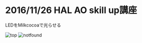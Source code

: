 # 2016/11/26 HAL AO skill up講座

LEDをMilkcocoaで光らせる

![top](https://www.dropbox.com/s/77som5msyrraiox/top.PNG?dl=0)
![notfound](https://www.dropbox.com/s/5vjjuywd3dxqjhy/notfound.PNG?dl=0)
